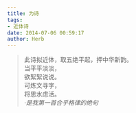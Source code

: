 ```yaml
---  
title: 为诗  
tags:  
- 近体诗  
date: 2014-07-06 00:59:17  
author: Herb    
---  
```

> 此诗拟近体，取五绝平起，押中华新韵。    
 当平平淡淡，  
 欲絮絮说说。  
 可炼文寻字，  
 将思水虑活。  
 ·*是我第一首合乎格律的绝句*